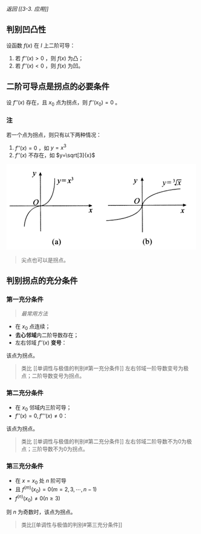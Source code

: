 *返回 [[3-3. 应用]]*

## 判别凹凸性

设函数 $f(x)$ 在 $I$ 上二阶可导：

1. 若 $f’’(x) > 0$ ，则 $f(x)$ 为凸；
2. 若 $f’’(x) < 0$ ，则 $f(x)$ 为凹。

## 二阶可导点是拐点的必要条件

设 $f’’(x)$ 存在，且 $x_0$ 点为拐点，则 $f’’(x_0) = 0$ 。

### 注

若一个点为拐点，则只有以下两种情况：

1. $f’’(x) = 0$ ，如 $y=x^3$
2. $f’’(x)$ 不存在，如 $y=\sqrt[3]{x}$

![situations](/assets/aotu_2.jpg)

> 尖点也可以是拐点。

## 判别拐点的充分条件

### 第一充分条件

> *最常用方法*

- 在 $x_0$ 点连续；
- **去心邻域**内二阶导数存在；
- 左右邻域 $f’’(x)$ **变号**：

该点为拐点。

> 类比 [[单调性与极值的判别#第一充分条件]] 
> 左右邻域一阶导数变号为极点；二阶导数变号为拐点。

### 第二充分条件

- 在 $x_0$ 邻域内三阶可导；
- $f’’(x) = 0, f’’‘(x) \ne 0$：

该点为拐点。

> 类比 [[单调性与极值的判别#第二充分条件]] 
> 左右邻域二阶导数不为0为极点；三阶导数不为0为拐点。


### 第三充分条件

- 在 $x=x_0$ 处 $n$ 阶可导
- 且 $f^{(m)}(x_0) = 0(m = 2, 3, \cdots ,n-1)$
- $f^{(n)}(x_0) \ne 0 (n \ge 3)$

则 $n$ 为奇数时，该点为拐点。

> 类比[[单调性与极值的判别#第三充分条件]]